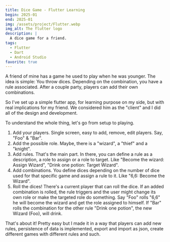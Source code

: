 ```yaml
---
title: Dice Game - Flutter Learning
begin: 2025-01
end: 2025-01
img: /assets/project/Flutter.webp
img_alt: The flutter logo
description: |
  A dice game for a friend.
tags:
  - Flutter
  - Dart
  - Android Studio
favorite: true
---
```


A friend of mine has a game he used to play when he was younger. The idea is simple: You throw dices. Depending on the combination, you have a rule associated. After a couple party, players can add their own combinations.

So I've set up a simple flutter app, for learning purpose on my side, but with real implications for my friend. We considered him as the "client" and I did all of the design and development.

To understand the whole thing, let's go from setup to playing.

1. Add your players. Single screen, easy to add, remove, edit players. Say, "Foo" & "Bar".
2. Add the possible role. Maybe, there is a "wizard", a "thief" and a "knight".
3. Add rules. That's the main part. In there, you can define a rule as a description, a role to assign or a role to target. Like "Become the wizard: Assign Wizard", "Drink one potion: Target Wizard".
4. Add combinations. You define dices depending on the number of dice used for that specific game and assign a rule to it. Like "6,6: Become the Wizard".
5. Roll the dices! There's a current player that can roll the dice. If an added combination is rolled, the rule triggers and the user might change its own role or make the targeted role do something. Say "Foo" rolls "6,6" he will become the wizard and get the role assigned to himself. If "Bar" rolls the combination for the other rule "Drink one potion", the new Wizard (Foo), will drink.

That's about it!
Pretty easy but I made it in a way that players can add new rules, persistence of data is implemented, export and import as json, create different games with different rules and such.
